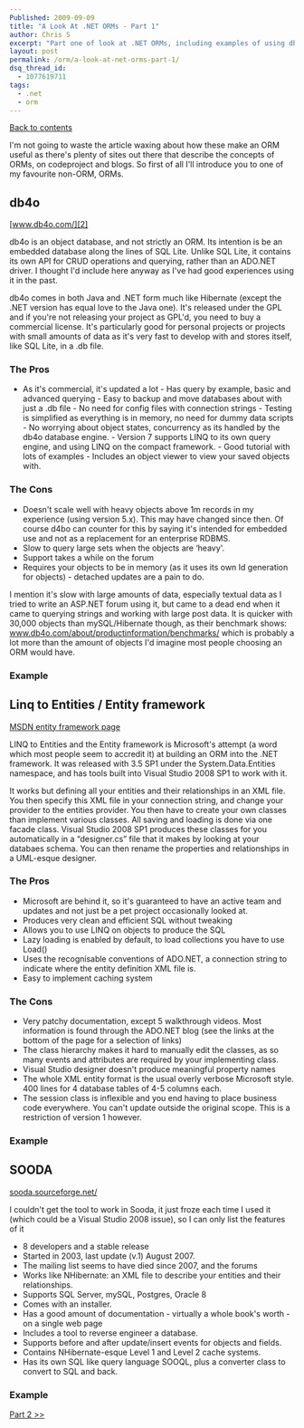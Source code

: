 ```yaml
---
Published: 2009-09-09
title: "A Look At .NET ORMs - Part 1"
author: Chris S
excerpt: "Part one of look at .NET ORMs, including examples of using db4o, Linq to Entities, Sooda,"
layout: post
permalink: /orm/a-look-at-net-orms-part-1/
dsq_thread_id:
  - 1077619711
tags:
  - .net
  - orm
---
```

[Back to contents][1]

I'm not going to waste the article waxing about how these make an ORM useful as there's plenty of sites out there that describe the concepts of ORMs, on codeproject and blogs. So first of all I'll introduce you to one of my favourite non-ORM, ORMs. 

<!-- more-->

<a name="db4o"></a>

## db4o

[www.db4o.com/][2]

db4o is an object database, and not strictly an ORM. Its intention is be an embedded database along the lines of SQL Lite. Unlike SQL Lite, it contains its own API for CRUD operations and querying, rather than an ADO.NET driver. I thought I'd include here anyway as I've had good experiences using it in the past. 

db4o comes in both Java and .NET form much like Hibernate (except the .NET version has equal love to the Java one). It's released under the GPL and if you're not releasing your project as GPL'd, you need to buy a commercial license. It's particularly good for personal projects or projects with small amounts of data as it's very fast to develop with and stores itself, like SQL Lite, in a .db file. 

### The Pros

  * As it's commercial, it's updated a lot - Has query by example, basic and advanced querying - Easy to backup and move databases about with just a .db file - No need for config files with connection strings - Testing is simplified as everything is in memory, no need for dummy data scripts - No worrying about object states, concurrency as its handled by the db4o database engine. - Version 7 supports LINQ to its own query engine, and using LINQ on the compact framework. - Good tutorial with lots of examples - Includes an object viewer to view your saved objects with. 

### The Cons

  * Doesn't scale well with heavy objects above 1m records in my experience (using version 5.x). This may have changed since then. Of course d4bo can counter for this by saying it's intended for embedded use and not as a replacement for an enterprise RDBMS.
  * Slow to query large sets when the objects are &#8216;heavy'.
  * Support takes a while on the forum
  * Requires your objects to be in memory (as it uses its own Id generation for objects) - detached updates are a pain to do.

I mention it's slow with large amounts of data, especially textual data as I tried to write an ASP.NET forum using it, but came to a dead end when it came to querying strings and working with large post data. It is quicker with 30,000 objects than mySQL/Hibernate though, as their benchmark shows: www.db4o.com/about/productinformation/benchmarks/ which is probably a lot more than the amount of objects I'd imagine most people choosing an ORM would have. 

### Example

<script src="https://gist.github.com/yetanotherchris/5004085.js"></script>

<a name="linqtoentities"></a>

## Linq to Entities / Entity framework

[MSDN entity framework page][3]

LINQ to Entities and the Entity framework is Microsoft's attempt (a word which most people seem to accredit it) at building an ORM into the .NET framework. It was released with 3.5 SP1 under the System.Data.Entities namespace, and has tools built into Visual Studio 2008 SP1 to work with it. 

It works but defining all your entities and their relationships in an XML file. You then specify this XML file in your connection string, and change your provider to the entities provider. You then have to create your own classes than implement various classes. All saving and loading is done via one facade class. Visual Studio 2008 SP1 produces these classes for you automatically in a &#8220;designer.cs&#8221; file that it makes by looking at your databaes schema. You can then rename the properties and relationships in a UML-esque designer. 

### The Pros

  * Microsoft are behind it, so it's guaranteed to have an active team and updates and not just be a pet project occasionally looked at.
  * Produces very clean and efficient SQL without tweaking
  * Allows you to use LINQ on objects to produce the SQL
  * Lazy loading is enabled by default, to load collections you have to use Load()
  * Uses the recognisable conventions of ADO.NET, a connection string to indicate where the entity definition XML file is.
  * Easy to implement caching system

### The Cons

  * Very patchy documentation, except 5 walkthrough videos. Most information is found through the ADO.NET blog (see the links at the bottom of the page for a selection of links)
  * The class hierarchy makes it hard to manually edit the classes, as so many events and attributes are required by your implementing class.
  * Visual Studio designer doesn't produce meaningful property names
  * The whole XML entity format is the usual overly verbose Microsoft style. 400 lines for 4 database tables of 4-5 columns each.
  * The session class is inflexible and you end having to place business code everywhere. You can't update outside the original scope. This is a restriction of version 1 however.

### Example

<script src="https://gist.github.com/yetanotherchris/5004068.js"></script>

<a name="sooda"></a>

## SOODA

[sooda.sourceforge.net/][4]

I couldn't get the tool to work in Sooda, it just froze each time I used it (which could be a Visual Studio 2008 issue), so I can only list the features of it 

  * 8 developers and a stable release
  * Started in 2003, last update (v.1) August 2007.
  * The mailing list seems to have died since 2007, and the forums
  * Works like NHibernate: an XML file to describe your entities and their relationships.
  * Supports SQL Server, mySQL, Postgres, Oracle 8
  * Comes with an installer.
  * Has a good amount of documentation - virtually a whole book's worth - on a single web page
  * Includes a tool to reverse engineer a database.
  * Supports before and after update/insert events for objects and fields.
  * Contains NHibernate-esque Level 1 and Level 2 cache systems.
  * Has its own SQL like query language SOOQL, plus a converter class to convert to SQL and back.

### Example

<script src="https://gist.github.com/yetanotherchris/5004059.js"></script>

[Part 2 >>][5]

 [1]: /orm/a-look-at-net-object-relational-mappers-orms/
 [2]: http://www.db4o.com/
 [3]: http://msdn.microsoft.com/en-us/library/aa697427(VS.80).aspx
 [4]: http://sooda.sourceforge.net/
 [5]: /orm/a-look-at-net-orms-part-2/